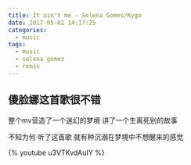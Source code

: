 ```yaml
---
title: It ain't me - Selena Gomes/Kygo
date: 2017-05-02 14:17:25
categories:
  - music
tags: 
  - music
  - selena gomez
  - remix
---
```

 
## 傻脸娜这首歌很不错

整个mv营造了一个迷幻的梦境
讲了一个生离死别的故事

不知为何
听了这首歌 就有种沉溺在梦境中不想醒来的感觉

<div style="width: 70%">
{% youtube u3VTKvdAuIY %}
</div>